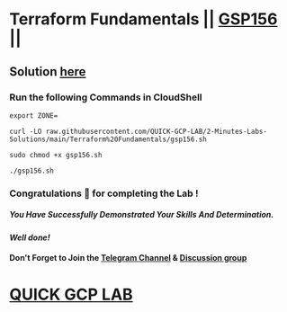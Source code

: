 # Terraform Fundamentals || [GSP156](https://www.cloudskillsboost.google/focuses/1208?parent=catalog) ||

## Solution [here](https://youtu.be/qjpt7hElKjw)

### Run the following Commands in CloudShell

```
export ZONE=
```
```
curl -LO raw.githubusercontent.com/QUICK-GCP-LAB/2-Minutes-Labs-Solutions/main/Terraform%20Fundamentals/gsp156.sh

sudo chmod +x gsp156.sh

./gsp156.sh
```

### Congratulations 🎉 for completing the Lab !

##### *You Have Successfully Demonstrated Your Skills And Determination.*

#### *Well done!*

#### Don't Forget to Join the [Telegram Channel](https://t.me/QuickGcpLab) & [Discussion group](https://t.me/QuickGcpLabChats)

# [QUICK GCP LAB](https://www.youtube.com/@quickgcplab)
